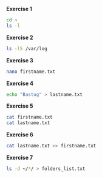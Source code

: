 **Exercise 1**
```bash
cd ~
ls -l
```

**Exercise 2**
```bash
ls -lS /var/log
```

**Exercise 3**
```bash
nano firstname.txt
```

**Exercise 4**
```bash
echo "Bastug" > lastname.txt
```

**Exercise 5**
```bash
cat firstname.txt
cat lastname.txt
```

**Exercise 6**
```bash
cat lastname.txt >> firstname.txt
```

**Exercise 7**
```bash
ls -d ~/*/ > folders_list.txt
```
